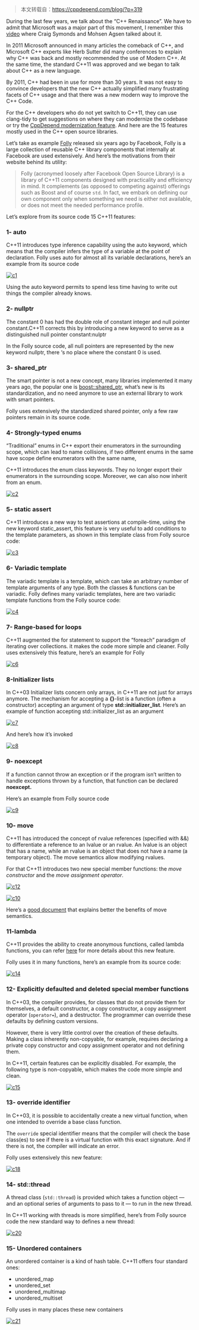 > 本文转载自：https://cppdepend.com/blog/?p=319

During the last few years, we talk about the “C++ Renaissance”. We have to admit that Microsoft was a major part of this movement, I remember this [video](http://channel9.msdn.com/Shows/Going+Deep/Craig-Symonds-and-Mohsen-Agsen-C-Renaissance) where Craig Symonds and Mohsen Agsen talked about it.

In 2011 Microsoft announced in many articles the comeback of C++, and Microsoft C++ experts like Herb Sutter did many conferences to explain why C++ was back and mostly recommended the use of Modern C++. At the same time, the standard C++11 was approved and we began to talk about C++ as a new language.

By 2011, C++ had been in use for more than 30 years. It was not easy to convince developers that the new C++ actually simplified many frustrating facets of C++ usage and that there was a new modern way to improve the C++ Code.

For the C++ developers who do not yet switch to C++11, they can use clang-tidy to get suggestions on where they can modernize the codebase or try the [CppDepend modernization feature](https://www.cppdepend.com/Modernize). And here are the 15 features mostly used in the C++ open source libraries.

Let’s take as example  [Folly](https://github.com/facebook/folly) released six years ago by Facebook, Folly is a large collection of reusable C++ library components that internally at Facebook are used extensively. And here’s the motivations from their website behind  its utility:

> Folly (acronymed loosely after Facebook Open Source Library) is a library of C++11 components designed with practicality and efficiency in mind. It complements (as opposed to competing against) offerings such as Boost and of course `std`. In fact, we embark on defining our own component only when something we need is either not available, or does not meet the needed performance profile.

Let’s explore from its source code 15 C++11 features:

### **1- auto**

C++11 introduces type inference capability using the auto keyword, which means that the compiler infers the type of a variable at the point of declaration. Folly uses  auto for almost all its variable declarations, here’s an example from its source code

[![c1](http://www.javadepend.com/Blog/wp-content/uploads/c1.png)](http://www.javadepend.com/Blog/wp-content/uploads/c1.png)

Using the auto keyword permits to spend less time having to write out things the compiler already knows.

### **2- nullptr**

The constant 0 has had the double role of constant integer and null pointer constant.C++11 corrects this by introducing a new keyword to serve as a distinguished null pointer constant:nulptr

In the Folly source code, all null pointers are represented by the new keyword nullptr, there ‘s no place where the constant 0 is used.

### **3- shared_ptr**

The smart pointer is not a new concept, many libraries implemented it many years ago, the popular one is [boost::shared_ptr](http://www.boost.org/doc/libs/1_50_0/libs/smart_ptr/shared_ptr.htm), what’s new is its standardization, and no need anymore to use an external library to work with smart pointers.

Folly uses extensively the standardized shared pointer, only a few raw pointers remain in its source code.

### **4- Strongly-typed enums**

“Traditional” enums in C++ export their enumerators in the surrounding scope, which can lead to name collisions, if two different enums in the same have scope define enumerators with the same name,

C++11 introduces the enum class keywords. They no longer export their enumerators in the surrounding scope. Moreover, we can also now inherit from an enum.

[![c2](http://www.javadepend.com/Blog/wp-content/uploads/c2.png)](http://www.javadepend.com/Blog/wp-content/uploads/c2.png)

 

### **5- static assert**

C++11 introduces a new way to test assertions at compile-time, using the new keyword static_assert, this feature is very useful to add conditions to the template parameters, as shown in this template class from Folly source code:

[![c3](http://www.javadepend.com/Blog/wp-content/uploads/c3.png)](http://www.javadepend.com/Blog/wp-content/uploads/c3.png)

### 6- Variadic template

The variadic template is a template, which can take an arbitrary number of template arguments of any type. Both the classes & functions can be variadic. Folly defines many variadic templates, here are two variadic template functions from the Folly source code:

[![c4](http://www.javadepend.com/Blog/wp-content/uploads/c4.png)](http://www.javadepend.com/Blog/wp-content/uploads/c4.png)

### **7- Range-based for loops**

C++11 augmented the for statement to support the “foreach” paradigm of iterating over collections. it makes the code more simple and cleaner. Folly uses extensively this feature, here’s an example for Folly

[![c6](http://www.javadepend.com/Blog/wp-content/uploads/c6.png)](http://www.javadepend.com/Blog/wp-content/uploads/c6.png)

### **8-Initializer lists**

In C++03 Initializer lists concern only arrays, in C++11 are not just for arrays anymore. The mechanism for accepting a **{}**-list is a function (often a constructor) accepting an argument of type **std::initializer_list<T>**. Here’s an example of function accepting std::initializer_list as an argument

[![c7](http://www.javadepend.com/Blog/wp-content/uploads/c7.png)](http://www.javadepend.com/Blog/wp-content/uploads/c7.png)

And here’s how it’s invoked

[![c8](http://www.javadepend.com/Blog/wp-content/uploads/c8.png)](http://www.javadepend.com/Blog/wp-content/uploads/c8.png)

### **9- noexcept**

If a function cannot throw an exception or if the program isn’t written to handle exceptions thrown by a function, that function can be declared **noexcept.**

Here’s an example from Folly source code

[![c9](http://www.javadepend.com/Blog/wp-content/uploads/c9.png)](http://www.javadepend.com/Blog/wp-content/uploads/c9.png)

### **10- move**

C++11 has introduced the concept of rvalue references (specified with &&) to differentiate a reference to an lvalue or an rvalue. An lvalue is an object that has a name, while an rvalue is an object that does not have a name (a temporary object). The move semantics allow modifying rvalues.

For that C++11 introduces two new special member functions: the *move constructor* and the *move assignment operator*.

[![c12](http://www.javadepend.com/Blog/wp-content/uploads/c12.png)](http://www.javadepend.com/Blog/wp-content/uploads/c12.png)

[![c10](http://www.javadepend.com/Blog/wp-content/uploads/c10.png)](http://www.javadepend.com/Blog/wp-content/uploads/c10.png)

Here’s a [good document](http://www.stroustrup.com/move.pdf) that explains better the benefits of move semantics.

### **11-lambda**

C++11 provides the ability to create anonymous functions, called lambda functions, you can refer [here](http://www.stroustrup.com/C++11FAQ.html#lambda) for more details about this new feature.

Folly uses it in many functions, here’s an example from its source code:

[![c14](http://www.javadepend.com/Blog/wp-content/uploads/c14.png)](http://www.javadepend.com/Blog/wp-content/uploads/c14.png)

### **12- Explicitly defaulted and deleted special member functions**

In C++03, the compiler provides, for classes that do not provide them for themselves, a default constructor, a copy constructor, a copy assignment operator (`operator=`), and a destructor. The programmer can override these defaults by defining custom versions.

However, there is very little control over the creation of these defaults. Making a class inherently non-copyable, for example, requires declaring a private copy constructor and copy assignment operator and not defining them.

In C++11, certain features can be explicitly disabled. For example, the following type is non-copyable, which makes the code more simple and clean.

[![c15](http://www.javadepend.com/Blog/wp-content/uploads/c15.png)](http://www.javadepend.com/Blog/wp-content/uploads/c15.png)

### **13- override identifier**

In C++03, it is possible to accidentally create a new virtual function, when one intended to override a base class function.

The `override` special identifier means that the compiler will check the base class(es) to see if there is a virtual function with this exact signature. And if there is not, the compiler will indicate an error.

Folly uses extensively this new feature:

[![c18](http://www.javadepend.com/Blog/wp-content/uploads/c18.png)](http://www.javadepend.com/Blog/wp-content/uploads/c18.png)

 

### **14- std::thread**

A thread class (`std::thread`) is provided which takes a function object — and an optional series of arguments to pass to it — to run in the new thread.

In C++11 working with threads is more simplified, here’s from Folly source code the new standard way to defines a new thread:

[![c20](http://www.javadepend.com/Blog/wp-content/uploads/c20.png)](http://www.javadepend.com/Blog/wp-content/uploads/c20.png)

### **15- Unordered containers**

An unordered container is a kind of hash table. C++11 offers four standard ones:

- unordered_map
- unordered_set
- unordered_multimap
- unordered_multiset

Folly uses in many places these new containers

[![c21](http://www.javadepend.com/Blog/wp-content/uploads/c21.png)](http://www.javadepend.com/Blog/wp-content/uploads/c21.png)
